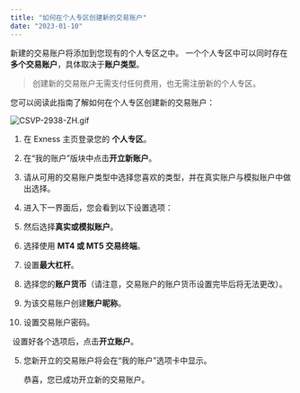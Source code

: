 ```yaml
---
title: "如何在个人专区创建新的交易账户"
date: "2023-01-10"
---
```


新建的交易账户将添加到您现有的个人专区之中。 一个个人专区中可以同时存在**多个交易账户**，具体取决于**账户类型**。

> 创建新的交易账户无需支付任何费用，也无需注册新的个人专区。

您可以阅读此指南了解如何在个人专区创建新的交易账户：

![CSVP-2938-ZH.gif](https://testingcf.jsdelivr.net/gh/jarlin8/OSS@main/exhelp/CSVP-2938-ZH.gif)

1. 在 Exness 主页登录您的 **个人专区**。
2. 在“我的账户”版块中点击**开立新账户**。
3. 请从可用的交易账户类型中选择您喜欢的类型，并在真实账户与模拟账户中做出选择。
4. 进入下一界面后，您会看到以下设置选项：

1. 然后选择**真实或模拟账户**。
2. 选择使用 **MT4 或 MT5 交易终端**。
3. 设置**最大杠杆**。
4. 选择您的**账户货币**（请注意，交易账户的账户货币设置完毕后将无法更改）。
5. 为该交易账户创建**账户昵称**。
6. 设置交易账户密码。 

 设置好各个选项后，点击**开立账户**。

5. 您新开立的交易账户将会在“我的账户”选项卡中显示。

      恭喜，您已成功开立新的交易账户。
